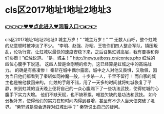 # cls区2017地址1地址2地址3

### <a href="https://https://github.com/budfg/haiu/issues/1">👉👉👉♥♥点此进入♥观看入口👈👉👉</a>

cls区2017地址1地址2地址3
城主万岁！”
    “城主万岁！”
    “”
    无数人山呼，整个虹城的悲意顿时被冲淡了不少。
    “李明、赵强、孙昭、王牧你们四人整合军队，镇压叛乱，论功行赏，让虹城以最快的速度安稳下来，之后召集虹城高层，我有要事和你们协商！”红烛说道。
    “是，城主！”
    http://news.atboss.cn/contes.php
    红烛的四位心腹手下说道。
    这四人皆是金刚境的修为，这已经算是虹城之中的高端战力。
    的确是有些凄惨！
    秦斩在城中偶尔露面，城中之人对他又畏惧，又敬佩，因为当日他们都看到了秦斩如同神魔一般，十步杀一人，千里不留行！
    而自家的城主也是被他救回来的。
    红烛的手段不错，用了一天多的时间就将虹城恢复了平静，来到虹城的当天晚上便将自己的一众心腹赐下了一些功法武技，使得虹城的心腹手下实力大增。
    他们不缺天赋，也不缺积累，唯独欠缺的是功法和武技。
    如今弱板补齐，使得他们的实力在短时间内得到暴增，甚至有不少人当天便突破了境界。
    “紫轩城是否会选择对虹城出手？”
    秦斩说出自己的疑问。
